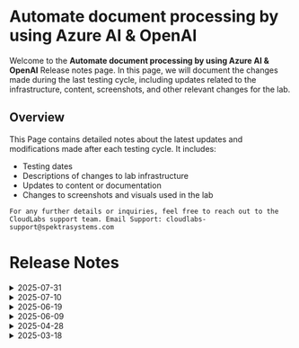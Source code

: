 # Automate document processing by using Azure AI & OpenAI

Welcome to the **Automate document processing by using Azure AI & OpenAI** Release notes page. In this page, we will document the changes made during the last testing cycle, including updates related to the infrastructure, content, screenshots, and other relevant changes for the lab.

## Overview

This Page contains detailed notes about the latest updates and modifications made after each testing cycle. It includes:

- Testing dates
- Descriptions of changes to lab infrastructure
- Updates to content or documentation
- Changes to screenshots and visuals used in the lab

`For any further details or inquiries, feel free to reach out to the CloudLabs support team. Email Support: cloudlabs-support@spektrasystems.com`

# Release Notes

<details>
  <summary>2025-07-31</summary>

## Release Date : 2025-07-31

### Summary of Changes 

-  Updated the Public IP SKU from Dynamic to Standard Static, refined instructional content for precision and clarity, and refreshed selected screenshots to better align with the updated guidance and enhance user experience.

### Infrastructure Changes

- Updated the public IP SKU from Dynamic to Standard Static.

### Content Changes

- Instructions were updated to be more precise and clear.

### Screenshot Update

- Updated few screenshots to make the instructions clearer and improve the overall experience.
  
### Testing Notes

- **Testing Date**: 2025-07-31

### Testing Scope 

- Verified the deployment process with the updated Public IP SKU configuration, ensured instructions matched the actual portal flow, and confirmed that updated screenshots accurately reflected the latest UI and steps.

-------------

</details>

<details>
  <summary>2025-07-10</summary>

## Infrastructure Changes

NA

## Content Changes

NA

## Screenshot Update

- **Change**:

  1. Few enhanced screenshots were added in the lab guide as per UI changes and also added some instructions.
  
## Testing Notes

- **Testing Date**: 2025-07-10

</details>

<details>
  <summary>2025-06-19</summary>

### Release Date: 2025-06-19

- **Testing Date**: 2025-06-19

## Infrastructure Changes

NA

## Content Changes
  
Instructions were updated to be more precise and clear.

## Screenshot Updates

Screenshots were updated to enhance the overall user experience. 

## Validation

NA

## Testing Notes

- **Test Validation Summary**: Validated the lab guide steps.

---
</details>

<details>
  <summary>2025-06-09</summary>

## Infrastructure Changes

NA

## Content Changes

- **Change**: 

    1. Omitted Init.py file creation in Exercise 1 task 3
    2. Exercise 2 steps have been updated as per new UI changes in Azure AI Foundry portal where the WebApp is being deployed.


## Screenshot Updates

- **Change**: 

    1. Screenshots have been updated as per new UI changes and updated instructions

## Testing Notes

- **Testing Date**: 2025-06-06

</details>

<details>
  <summary>2025-04-28</summary>

## Infrastructure Changes

NA

## Content Changes

- **Change**: Updated the lab guide with debugger code inside **launch.json** file and added instruction to download the debugger in Lab 01.

## Screenshot Updates

- **Change**: 

    1. Screenshots have been updated as per new UI changes and updated instructions
    2. Getting started page has been updated as per the new UI changes in the CloudLabs

## Testing Notes

- **Testing Date**: 2025-04-28

</details>


<details>
  <summary>2025-03-18</summary>

- Major Updates

  - In ARM template updated the Azure openAI version to **gpt-4o 2024-08-06** from **gpt-4**.

- **Testing Date**: 2025-03-18

</details>


